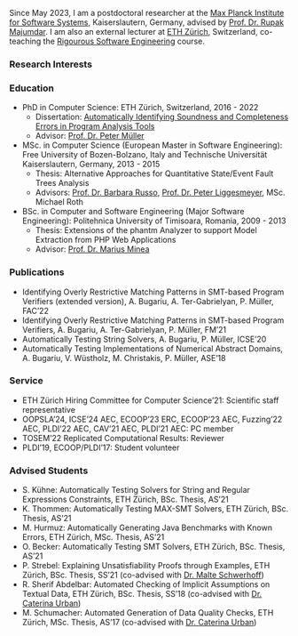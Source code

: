 Since May 2023, I am a postdoctoral researcher at the [Max Planck Institute for Software Systems](https://www.mpi-sws.org/), Kaiserslautern, Germany, advised by [Prof. Dr. Rupak Majumdar](https://people.mpi-sws.org/~rupak/). I am also an external lecturer at [ETH Zürich](https://ethz.ch/en.html), Switzerland, co-teaching the [Rigourous Software Engineering](https://www.sri.inf.ethz.ch/teaching/rse2023) course.

### Research Interests

### Education

* PhD in Computer Science: ETH Zürich, Switzerland, 2016 - 2022
   - Dissertation: [Automatically Identifying Soundness and Completeness Errors in Program Analysis Tools](https://www.research-collection.ethz.ch/handle/20.500.11850/548050)
   - Advisor: [Prof. Dr. Peter Müller](https://www.pm.inf.ethz.ch/people/person-detail.html?persid=112017)
* MSc. in Computer Science (European Master in Software Engineering): Free University of Bozen-Bolzano, Italy and Technische Universität Kaiserslautern, Germany, 2013 - 2015
    - Thesis: Alternative Approaches for Quantitative State/Event Fault Trees Analysis
    - Advisors: [Prof. Dr. Barbara Russo](https://www.inf.unibz.it/~russo/), [Prof. Dr. Peter Liggesmeyer](https://liggesmeyer.de/), MSc. Michael Roth
* BSc. in Computer and Software Engineering (Major Software Engineering): Politehnica University of Timisoara, Romania, 2009 - 2013
    - Thesis: Extensions of the phantm Analyzer to support Model Extraction from PHP Web Applications
    - Advisor: [Prof. Dr. Marius Minea](https://www.cics.umass.edu/people/minea-marius)

### Publications

* Identifying Overly Restrictive Matching Patterns in SMT-based Program Verifiers (extended version), A. Bugariu, A. Ter-Gabrielyan, P. Müller, FAC’22
* Identifying Overly Restrictive Matching Patterns in SMT-based Program Verifiers, A. Bugariu, A. Ter-Gabrielyan, P. Müller, FM’21
* Automatically Testing String Solvers, A. Bugariu, P. Müller, ICSE’20
* Automatically Testing Implementations of Numerical Abstract Domains, A. Bugariu, V. Wüstholz, M. Christakis, P. Müller, ASE’18


### Service
* ETH Zürich Hiring Committee for Computer Science’21: Scientific staff representative
* OOPSLA’24, ICSE’24 AEC, ECOOP’23 ERC, ECOOP’23 AEC, Fuzzing’22 AEC, PLDI’22 AEC, CAV’21 AEC,
PLDI’21 AEC: PC member
* TOSEM’22 Replicated Computational Results: Reviewer
* PLDI’19, ECOOP/PLDI’17: Student volunteer

### Advised Students
* S. Kühne: Automatically Testing Solvers for String and Regular Expressions Constraints, ETH Zürich, BSc. Thesis, AS’21
* K. Thommen: Automatically Testing MAX-SMT Solvers, ETH Zürich, BSc. Thesis, AS’21
* M. Hurmuz: Automatically Generating Java Benchmarks with Known Errors, ETH Zürich, MSc. Thesis, AS’21
* O. Becker: Automatically Testing SMT Solvers, ETH Zürich, BSc. Thesis, AS’21
* P. Strebel: Explaining Unsatisfiability Proofs through Examples, ETH Zürich, BSc. Thesis, SS’21 (co-advised with [Dr. Malte Schwerhoff](http://malte.schwerhoff.de/))
* R. Sherif Abdelbar: Automated Checking of Implicit Assumptions on Textual Data, ETH Zürich, BSc. Thesis, SS’18 (co-advised with [Dr. Caterina Urban](https://caterinaurban.github.io/))
* M. Schumacher: Automated Generation of Data Quality Checks, ETH Zürich, MSc. Thesis, AS’17 (co-advised with [Dr. Caterina Urban](https://caterinaurban.github.io/))
